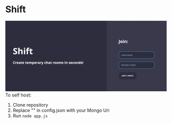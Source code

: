 # Shift

![Demo](Screen%20Shot%202021-09-12%20at%205.01.34%20PM.png)
To self host:

1. Clone repository
2. Replace "" in config.json with your Mongo Uri
3. Run `node app.js`

